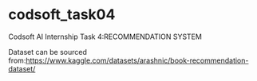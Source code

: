 # codsoft_task04

Codsoft AI Internship Task 4:RECOMMENDATION SYSTEM

Dataset can be sourced from:https://www.kaggle.com/datasets/arashnic/book-recommendation-dataset/
